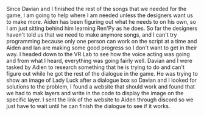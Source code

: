 Since Davian and I finished the rest of the songs that we needed for the game, I am going to help where I am needed unless the designers want us to make more. Aiden has been figuring out what he needs to on his own, so I am just sitting behind him learning Ren'Py as he does. So far the designers haven't told us that we need to make anymore songs, and I can't try programming because only one person can work on the script at a time and Aiden and Ian are making some good progress so I don't want to get in their way. I headed down to the VR Lab to see how the voice acting was going and from what I heard, everything was going fairly well. Davian and I were tasked by Adien to research something that he is trying to do and can't figure out while he got the rest of the dialogue in the game. He was trying to show an image of Lady Luck after a dialogue box so Davian and I looked for solutions to the problem, I found a website that should work and found that we had to mak layers and write in the code to display the image on the specific layer. I sent the link of the website to Aiden through discord so we just have to wait until he can finish the dialogue to see if it works. 
